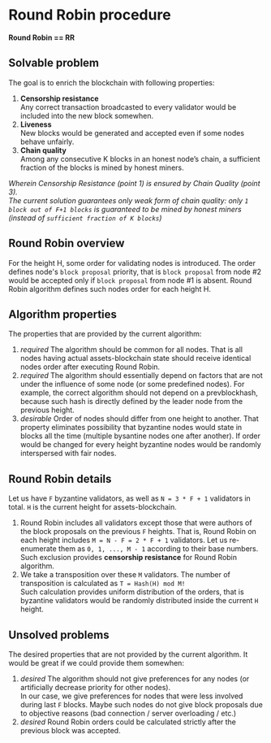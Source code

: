 # Round Robin procedure  

**Round Robin == RR**

## Solvable problem

The goal is to enrich the blockchain with following properties:  

1. **Censorship resistance**  
	Any correct transaction broadcasted to every validator would be included into the new block somewhen.  
2. **Liveness**  
	New blocks would be generated and accepted even if some nodes behave unfairly.  
3. **Chain quality**  
	Among any consecutive K blocks in an honest node’s chain, a sufficient fraction of the blocks is mined by honest miners.  

*Wherein Censorship Resistance (point 1) is ensured by Chain Quality (point 3).*  
*The current solution guarantees only weak form of chain quality: only `1 block out of F+1 blocks` is guaranteed to be mined by honest miners (instead of `sufficient fraction of K blocks`)*  

## Round Robin overview

For the height H, some order for validating nodes is introduced. The order defines node's `block proposal` priority, that is `block proposal` from node #2 would be accepted only if `block proposal` from node #1 is absent. Round Robin algorithm defines such nodes order for each height H.
	
## Algorithm properties

The properties that are provided by the current algorithm:  

1. *required* The algorithm should be common for all nodes. That is all nodes having actual assets-blockchain state should receive identical nodes order after executing Round Robin.  
2. *required* The algorithm should essentially depend on factors that are not under the influence of some node (or some predefined nodes). For example, the correct algorithm should not depend on a prevblockhash, because such hash is directly defined by the leader node from the previous height.  
3. *desirable* Order of nodes should differ from one height to another. That property eliminates possibility that byzantine nodes would state in blocks all the time (multiple bysantine nodes one after another). If order would be changed for every height byzantine nodes would be randomly interspersed with fair nodes.  

	
## Round Robin details

Let us have `F` byzantine validators, as well as `N = 3 * F + 1` validators in total. `H` is the current height for assets-blockchain.  

1. Round Robin includes all validators except those that were authors of the block proposals on the previous `F` heights. That is, Round Robin on each height includes `M = N - F = 2 * F + 1` validators. Let us re-enumerate them as `0, 1, ..., M - 1` according to their base numbers.  
Such exclusion provides **censorship resistance** for Round Robin algorithm.  
2. We take a transposition over these `M` validators. The number of transposition is calculated as `T = Hash(H) mod M!`  
Such calculation provides uniform distribution of the orders, that is byzantine validators would be randomly distributed inside the current `H` height.  


## Unsolved problems
The desired properties that are not provided by the current algorithm. It would be great if we could provide them somewhen:  

1. *desired* The algorithm should not give preferences for any nodes (or artificially decrease priority for other nodes).  
In our case, we give preferences for nodes that were less involved during last `F` blocks. Maybe such nodes do not give block proposals due to objective reasons (bad connection / server overloading / etc.)  
2. *desired* Round Robin orders could be calculated strictly after the previous block was accepted.  
